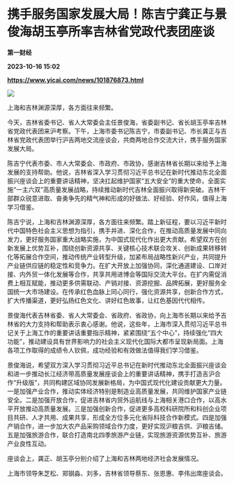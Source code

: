# 携手服务国家发展大局！陈吉宁龚正与景俊海胡玉亭所率吉林省党政代表团座谈
**第一财经**

**2023-10-16 15:02**

**https://www.yicai.com/news/101876873.html**

![](https://imgcdn.yicai.com/uppics/slides/2023/10/2eb7061d896ea80f9dbf39e675a02625.jpg)

上海和吉林渊源深厚，各方面往来频繁。

今天，吉林省委书记、省人大常委会主任景俊海，省委副书记、省长胡玉亭率吉林省党政代表团来沪考察。下午，上海市委书记陈吉宁，市委副书记、市长龚正与吉林省党政代表团举行沪吉两地交流座谈会，共商两地合作交流大计，携手服务国家发展大局。

陈吉宁代表市委、市人大常委会、市政府、市政协，感谢吉林省长期以来给予上海发展的支持帮助。他说，吉林省深入学习贯彻习近平总书记在新时代推动东北全面振兴座谈会上的重要讲话精神，坚决扛起维护国家“五大安全”的重大使命，全面实施“一主六双”高质量发展战略，持续推动新时代吉林全面振兴取得新突破。吉林干部群众锐意进取、奋勇争先的精气神和形成的好做法、好经验、好作风，值得上海学习借鉴。

陈吉宁说，上海和吉林渊源深厚，各方面往来频繁。踏上新征程，要以习近平新时代中国特色社会主义思想为指引，携手并进、深化合作，在推动高质量发展中同向发力，更好服务国家重大战略实施，为中国式现代化作出更大贡献。希望双方在创新发展上优势互补，围绕创新资源共享、关键核心技术联合攻关、创新成果转移转化等拓展合作空间，推动传统产业转型升级，加紧布局战略性新兴产业，共同提升产业链供应链的稳定性和竞争力。在扩大开放上加强协同，深化通道建设、口岸对接、内外贸一体化发展等合作，共享共用进博会等国际交流大平台。在扩内需促消费上相互赋能，推动更多供需联动、产销对接、资源挖掘、品牌拓展，更好服务全国统一大市场建设。在传承红色血脉上同心同行，强化资源共享，创新合作方式，扩大传播渠道，更好弘扬红色文化、讲好红色故事，让红色基因代代相传。

景俊海代表吉林省委、省人大常委会、省政府、省政协，向上海市长期以来给予吉林省的大力支持和帮助表示衷心感谢。他说，这些年，上海市深入贯彻习近平总书记关于上海工作的重要讲话重要指示精神，紧紧围绕“五个中心”，持续强化“四大功能”，推动建设具有世界影响力的社会主义现代化国际大都市呈现新局面。上海各项工作取得的成绩令人钦佩，成功经验和有效做法值得我们学习借鉴。

景俊海说，希望双方深入学习贯彻习近平总书记在新时代推动东北全面振兴座谈会和进一步推动长江经济带高质量发展座谈会上的重要讲话精神，携手打造吉沪合作“升级版”，共同构建区域协同发展新格局，为中国式现代化建设贡献更大力量。一是加强产业合作，推动实体经济特别是制造业高质量发展，共同维护国家产业链安全。二是加强开放合作，促进吉林省内贸外运航线与上海相关港口合作，以高水平开放推动高质量发展。三是加强创新合作，促进更多高校科研院所和科创企业项目共研、人才共用、成果共享，形成全方位多元化省际科技合作新模式。四是加强产销合作，进一步加大农产品采购领域合作力度，更好实现沪粮吉供、沪粮吉储。五是加强旅游合作，联合打造南北四季旅游产业链，实现旅游资源优势互补、旅游产业良性互动。

座谈会上，龚正、胡玉亭分别介绍了上海和吉林两地经济社会发展情况。

上海市领导朱芝松、郑钢淼、刘多，吉林省领导蔡东、张恩惠、李伟出席座谈会。